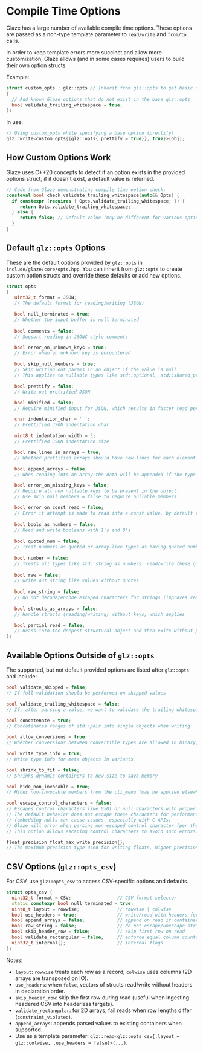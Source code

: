 # Compile Time Options

Glaze has a large number of available compile time options. These options are passed as a non-type template parameter to `read/write` and `from/to` calls.

In order to keep template errors more succinct and allow more customization, Glaze allows (and in some cases requires) users to build their own option structs.

Example:

```c++
struct custom_opts : glz::opts // Inherit from glz::opts to get basic options
{
  // Add known Glaze options that do not exist in the base glz::opts
  bool validate_trailing_whitespace = true;
};
```

In use:

```c++
// Using custom_opts while specifying a base option (prettify) 
glz::write<custom_opts{{glz::opts{.prettify = true}}, true}>(obj);
```

## How Custom Options Work

Glaze uses C++20 concepts to detect if an option exists in the provided options struct, if it doesn't exist, a default value is returned.

```c++
// Code from Glaze demonstrating compile time option check:
consteval bool check_validate_trailing_whitespace(auto&& Opts) {
  if constexpr (requires { Opts.validate_trailing_whitespace; }) {
     return Opts.validate_trailing_whitespace;
  } else {
     return false; // Default value (may be different for various options)
  }
}
```

## Default `glz::opts` Options

These are the default options provided by `glz::opts` in `include/glaze/core/opts.hpp`. You can inherit from `glz::opts` to create custom option structs and override these defaults or add new options.

```c++
struct opts
{
   uint32_t format = JSON;
   // The default format for reading/writing (JSON)

   bool null_terminated = true;
   // Whether the input buffer is null terminated
   
   bool comments = false;
   // Support reading in JSONC style comments

   bool error_on_unknown_keys = true;
   // Error when an unknown key is encountered

   bool skip_null_members = true;
   // Skip writing out params in an object if the value is null
   // This applies to nullable types like std::optional, std::shared_ptr, and raw pointers (T*)

   bool prettify = false;
   // Write out prettified JSON

   bool minified = false;
   // Require minified input for JSON, which results in faster read performance

   char indentation_char = ' ';
   // Prettified JSON indentation char

   uint8_t indentation_width = 3;
   // Prettified JSON indentation size

   bool new_lines_in_arrays = true;
   // Whether prettified arrays should have new lines for each element

   bool append_arrays = false;
   // When reading into an array the data will be appended if the type supports it

   bool error_on_missing_keys = false;
   // Require all non nullable keys to be present in the object.
   // Use skip_null_members = false to require nullable members

   bool error_on_const_read = false;
   // Error if attempt is made to read into a const value, by default the value is skipped without error
   
   bool bools_as_numbers = false;
   // Read and write booleans with 1's and 0's
   
   bool quoted_num = false;
   // Treat numbers as quoted or array-like types as having quoted numbers
   
   bool number = false;
   // Treats all types like std::string as numbers: read/write these quoted numbers
   
   bool raw = false;
   // write out string like values without quotes
   
   bool raw_string = false;
   // Do not decode/encode escaped characters for strings (improves read/write performance)
   
   bool structs_as_arrays = false;
   // Handle structs (reading/writing) without keys, which applies

   bool partial_read = false;
   // Reads into the deepest structural object and then exits without parsing the rest of the input
};
```

## Available Options Outside of `glz::opts`

The supported, but not default provided options are listed after `glz::opts` and include:

```c++
bool validate_skipped = false;
// If full validation should be performed on skipped values

bool validate_trailing_whitespace = false;
// If, after parsing a value, we want to validate the trailing whitespace

bool concatenate = true;
// Concatenates ranges of std::pair into single objects when writing

bool allow_conversions = true;
// Whether conversions between convertible types are allowed in binary, e.g. double -> float

bool write_type_info = true;
// Write type info for meta objects in variants

bool shrink_to_fit = false;
// Shrinks dynamic containers to new size to save memory

bool hide_non_invocable = true;
// Hides non-invocable members from the cli_menu (may be applied elsewhere in the future)

bool escape_control_characters = false;
// Escapes control characters like 0x01 or null characters with proper unicode escape sequences.
// The default behavior does not escape these characters for performance and safety
// (embedding nulls can cause issues, especially with C APIs)
// Glaze will error when parsing non-escaped control character (per the JSON spec)
// This option allows escaping control characters to avoid such errors.

float_precision float_max_write_precision{};
// The maximum precision type used for writing floats, higher precision floats will be cast down to this precision
```

## CSV Options (`glz::opts_csv`)

For CSV, use `glz::opts_csv` to access CSV-specific options and defaults.

```c++
struct opts_csv {
  uint32_t format = CSV;                 // CSV format selector
  static constexpr bool null_terminated = true;
  uint8_t layout = rowwise;              // rowwise | colwise
  bool use_headers = true;               // write/read with headers for structs
  bool append_arrays = false;            // append on read if container supports it
  bool raw_string = false;               // do not escape/unescape string contents
  bool skip_header_row = false;          // skip first row on read
  bool validate_rectangular = false;     // enforce equal column counts on 2D reads
  uint32_t internal{};                   // internal flags
};
```

Notes:
- `layout`: `rowwise` treats each row as a record; `colwise` uses columns (2D arrays are transposed on IO).
- `use_headers`: when `false`, vectors of structs read/write without headers in declaration order.
- `skip_header_row`: skip the first row during read (useful when ingesting headered CSV into headerless targets).
- `validate_rectangular`: for 2D arrays, fail reads when row lengths differ (`constraint_violated`).
- `append_arrays`: appends parsed values to existing containers when supported.
- Use as a template parameter: `glz::read<glz::opts_csv{.layout = glz::colwise, .use_headers = false}>(...)`.
